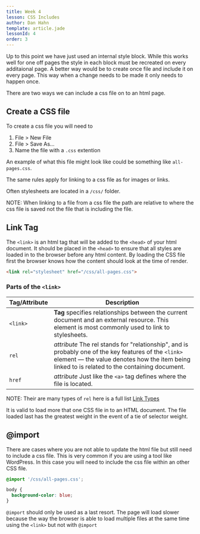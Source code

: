 ```yaml
---
title: Week 4
lesson: CSS Includes
author: Dan Hahn
template: article.jade
lessonId: 4
order: 3
---
```


Up to this point we have just used an internal style block.  While this works well for one off pages the style in each block must be recreated on every additaional page.  A better way would be to create once file and include it on every page.  This way when a change needs to be made it only needs to happen once.

There are two ways we can include a css file on to an html page.

## Create a CSS file

To create a css file you will need to

1. File > New File
1. File > Save As...
1. Name the file with a `.css` extention

An example of what this file might look like could be something like `all-pages.css`.

The same rules apply for linking to a css file as for images or links.

Often stylesheets are located in a `/css/` folder.

NOTE: When linking to a file from a css file the path are relative to where the css file is saved not the file that is including the file.

## Link Tag

The `<link>` is an html tag that will be added to the `<head>` of your html document.  It should be placed in the `<head>` to ensure that all styles are loaded in to the browser before any html content.  By loading the CSS file first the browser knows how the content should look at the time of render.

```html
<link rel="stylesheet" href="/css/all-pages.css">
```

### Parts of the `<link>`

Tag/Attribute | Description
---|---
`<link>` | **Tag** specifies relationships between the current document and an external resource. This element is most commonly used to link to stylesheets.
`rel` | *attribute* The rel stands for "relationship", and is probably one of the key features of the `<link>` element — the value denotes how the item being linked to is related to the containing document.
`href` | *attribute* Just like the `<a>` tag defines where the file is located.

NOTE: Their are many types of `rel` here is a full list <a href="https://developer.mozilla.org/en-US/docs/Web/HTML/Link_types" target="_blank">Link Types</a>

It is valid to load more that one CSS file in to an HTML document.  The file loaded last has the greatest weight in the event of a tie of selector weight.

## @import

There are cases where you are not able to update the html file but still need to include a css file.  This is very common if you are using a tool like WordPress.  In this case you will need to include the css file within an other CSS file.

```css
@import '/css/all-pages.css';

body {
  background-color: blue;
}
```

`@import` should only be used as a last resort.  The page will load slower because the way the browser is able to load multiple files at the same time using the `<link>` but not with `@import`